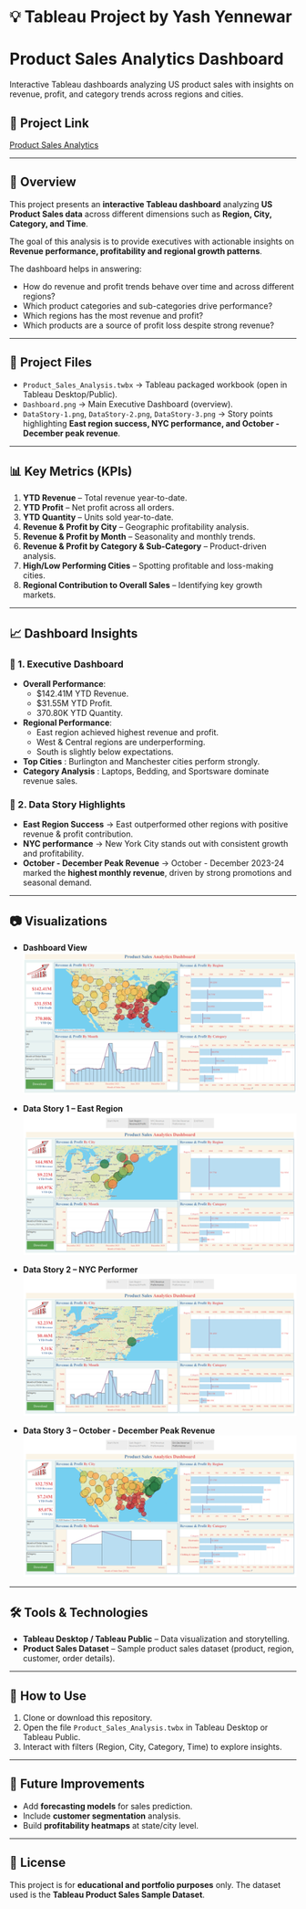 # 💡 Tableau Project by Yash Yennewar

# **Product Sales Analytics Dashboard**
Interactive Tableau dashboards analyzing US product sales with insights on revenue, profit, and category trends across regions and cities.

## 📂 Project Link
<a href ="https://public.tableau.com/views/Product_Sales_Analysis_17582747822850/DataStory?:language=en-US&:sid=&:redirect=auth&:display_count=n&:origin=viz_share_link">Product Sales Analytics</a>

---

## 📌 Overview
This project presents an **interactive Tableau dashboard** analyzing **US Product Sales data** across different dimensions such as **Region, City, Category, and Time**.

The goal of this analysis is to provide executives with actionable insights on **Revenue performance, profitability and regional growth patterns**.  

The dashboard helps in answering:
- How do revenue and profit trends behave over time and across different regions?
- Which product categories and sub-categories drive performance?
- Which regions has the most revenue and profit?
- Which products are a source of profit loss despite strong revenue? 

---

## 📂 Project Files
- `Product_Sales_Analysis.twbx` → Tableau packaged workbook (open in Tableau Desktop/Public).  
- `Dashboard.png` → Main Executive Dashboard (overview).  
- `DataStory-1.png`, `DataStory-2.png`, `DataStory-3.png` → Story points highlighting **East region success, NYC performance, and October - December peak revenue**.  

---

## 📊 Key Metrics (KPIs)
1. **YTD Revenue** – Total revenue year-to-date.  
2. **YTD Profit** – Net profit across all orders.  
3. **YTD Quantity** – Units sold year-to-date.  
4. **Revenue & Profit by City** – Geographic profitability analysis.  
5. **Revenue & Profit by Month** – Seasonality and monthly trends.  
6. **Revenue & Profit by Category & Sub-Category** – Product-driven analysis.  
7. **High/Low Performing Cities** – Spotting profitable and loss-making cities.  
8. **Regional Contribution to Overall Sales** – Identifying key growth markets.

---

## 📈 Dashboard Insights
### 🔹 1. Executive Dashboard
- **Overall Performance**:
  - $142.41M YTD Revenue.
  - $31.55M YTD Profit.
  - 370.80K YTD Quantity.
- **Regional Performance**:  
  - East region achieved highest revenue and profit.  
  - West & Central regions are underperforming.  
  - South is slightly below expectations.  
- **Top Cities** : Burlington and Manchester cities perform strongly.  
- **Category Analysis** : Laptops, Bedding, and Sportsware dominate revenue sales.  

### 🔹 2. Data Story Highlights
- **East Region Success** → East outperformed other regions with positive revenue & profit contribution. 
- **NYC performance** → New York City stands out with consistent growth and profitability.  
- **October - December Peak Revenue** → October - December 2023-24 marked the **highest monthly revenue**, driven by strong promotions and seasonal demand.  

---

## 📷 Visualizations
- **Dashboard View**  
  ![Dashboard](Screenshots/Dashboard.png)  

- **Data Story 1 – East Region**  
  ![Central Region](Screenshots/DataStory-1.png)  

- **Data Story 2 – NYC Performer**  
  ![NYC Performance](Screenshots/DataStory-2.png)  

- **Data Story 3 – October - December Peak Revenue**  
  ![November Sales](Screenshots/DataStory-3.png)  

---

## 🛠️ Tools & Technologies
- **Tableau Desktop / Tableau Public** – Data visualization and storytelling.  
- **Product Sales Dataset** – Sample product sales dataset (product, region, customer, order details).  

---

## 🚀 How to Use
1. Clone or download this repository.  
2. Open the file `Product_Sales_Analysis.twbx` in Tableau Desktop or Tableau Public.  
3. Interact with filters (Region, City, Category, Time) to explore insights.  

---

## 📌 Future Improvements
- Add **forecasting models** for sales prediction.  
- Include **customer segmentation** analysis.  
- Build **profitability heatmaps** at state/city level.  

---

## 📜 License
This project is for **educational and portfolio purposes** only. The dataset used is the **Tableau Product Sales Sample Dataset**.

